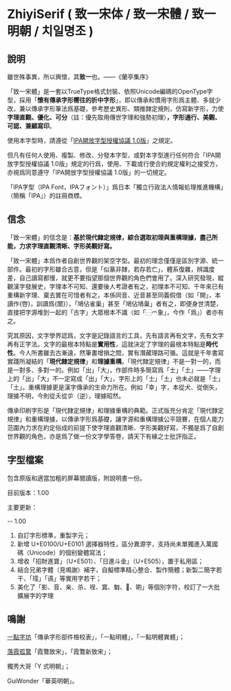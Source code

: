 # ZhiyiSerif ( 致一宋体 / 致一宋體 / 致一明朝 / 치일명조 ) 

## 說明

雖世殊事異，所以興懷，其**致一**也。——《蘭亭集序》

「致一宋體」是一套以TrueType格式封裝、依照Unicode編碼的OpenType字型，採用「**懷有傳承字形嚮往的折中字形**」，即以傳承和慣用字形爲主體、多就少改，兼以傳承字形筆法爲基礎，參考歷史異形、類推隸定規則，仿寫新字形，力使**字理直觀、優化、可分**（註：優先取用傳世字理和強勢初理）**，字形通行、美觀、可認、兼顧寫印**。

使用本字型時，請遵從「[IPA開放字型授權協議 1.0版](LICENSE.md)」之規定。

但凡有任何人使用、複製、修改、分發本字型，或對本字型進行任何符合「IPA開放字型授權協議 1.0版」規定的行爲，使用、下載或行使合約規定權利之接受方，亦視爲同意遵守「IPA開放字型授權協議 1.0版」的一切規定。

「IPA字型（IPA Font，IPAフォント）」爲日本「獨立行政法人情報処理推進機構」（簡稱「IPA」）的註冊商標。

## 信念

「致一宋體」的信念是：**基於現代隸定規律，綜合選取初理與重構理據，盡己所能，力求字理直觀清晰、字形美觀好寫。**

「致一宋體」本爲作者自創世界觀的架空字型。最初的理念僅僅是區別字源、統一部件。最初的字形雖合古意，但是「似篆非隸，若存若亡」，體系復雜，辨識度差，自己讀寫都慢，就更不要指望那個世界觀的角色們會用了。深入研究發現，縱觀漢字發展史，字理本不可知、還要後人考證者有之，初理本不可知、千年來已有重構新字理、棄去實在可惜者有之，本係同音、近音甚至同義假借（如「開」，本讀作{啓}，訓讀爲{闓}），「鳩佔雀巢」甚至「鳩佔鳩巢」者有之，即便身世清楚，直接把字源堆到一起的「古字」大眾根本不識（如「⿱爫象」，今作「爲」）者亦有之。

究其原因，文字學界認爲，文字是記錄語言的工具，先有語言再有文字，先有文字再有正字法。文字的最根本特點是**實用性**，這就決定了字理的最根本特點是**時代性**。今人所書雖去古漸遠，然筆畫增損之間，實有潛藏理路可循。這就是千年書寫實踐所凝結的「**現代隸定規律**」和**理據重構**。「現代隸定規律」不是一對一的，而是一對多、多對一的。例如「出」「大」，作部件時多簡寫爲「士」「土」——字理上的「出」「大」不一定寫成「出」「大」，字形上的「士」「土」也未必就是「士」「土」。重構理據更是漢字傳承的生命力所在。例如「幸」字，本從犬、從倒矢，理據不明，今則從夭從屰（逆），理據昭然。

傳承印刷字形是「現代隸定規律」和理據重構的典範。正式版充分肯定「現代隸定規律」和重構理據，以傳承字形爲基礎，讓字源和重構理據公平競賽，在個人能力范圍內力求在約定俗成的前提下使字理直觀清晰、字形美觀好寫，不獨是爲了自創世界觀的角色，亦是爲了做一份文字學答卷，請天下有緣之士批評指正。

## 字型檔案

包含原版和適當加粗的屏幕閱讀版，附說明書一份。

目前版本：1.00

主要更新：

-- 1.00

1. 自訂字形標準，重製字元；
2. 新增 U+E0100/U+E0101 選擇器特性，區分異源字，支持尚未單獨進入萬國碼（Unicode）的個别變體寫法；
3. 增收「招財進寶」（U+E501）、「日進斗金」（U+E505），置于私用區；
4. 結合兄弟字體（見鳴謝）補字，自擬標準精心整合、製作簡體；新製二簡字若干、「𬎆」「䜩」等實用字若干；
5. 美化了「影、音、亲、杀、䄇、窴、匔、𦮙、啲」等個別字符，校訂了一大批擴展字的字理

## 鳴謝

[一點字坊](https://github.com/ichitenfont)「傳承字形部件檢校表」，「一點明體」，「一點明體異體」；

[落霞孤䳱](https://github.com/lxgw)「霞鶩致宋」，「霞鶩新致宋」；

獨秀大哥「Y 式明朝」；

GuiWonder「華英明朝」。
